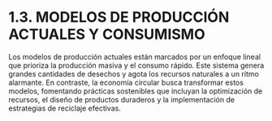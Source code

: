 # 1.3. MODELOS DE PRODUCCIÓN ACTUALES Y CONSUMISMO

Los modelos de producción actuales están marcados por un enfoque lineal que prioriza la producción masiva y el consumo rápido. Este sistema genera grandes cantidades de desechos y agota los recursos naturales a un ritmo alarmante. En contraste, la economía circular busca transformar estos modelos, fomentando prácticas sostenibles que incluyan la optimización de recursos, el diseño de productos duraderos y la implementación de estrategias de reciclaje efectivas.
